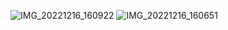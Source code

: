 ![IMG_20221216_160922](https://user-images.githubusercontent.com/112683678/208139774-f57e7963-9a9a-43fc-b443-1146bc3737e0.jpg)
![IMG_20221216_160651](https://user-images.githubusercontent.com/112683678/208139806-028b4ade-caed-408c-9fb2-1fcd86f4daec.jpg)
